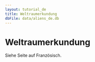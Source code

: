 ```yaml
---
layout: tutorial_de
title: Weltraumerkundung
dbFile: data/aliens_de.db
---
```


# Weltraumerkundung

Siehe Seite auf Französisch. 